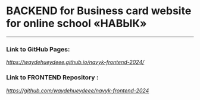# BACKEND for Business card website for online school «‎НАВЫК»‎

___

### Link to GitHub Pages:

*https://waydehueydeee.github.io/navyk-frontend-2024/*

### Link to FRONTEND Repository :

*https://github.com/waydehueydeee/navyk-frontend-2024*
